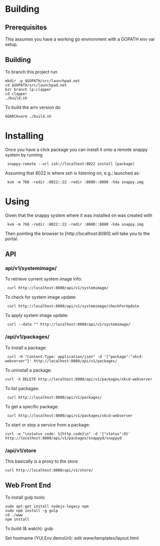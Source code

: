 # Building

## Prerequisites

This assumes you have a working go environment with a GOPATH env var setup.

## Building

To branch this project run

    mkdir -p $GOPATH/src/launchpad.net
    cd $GOPATH/src/launchpad.net
    bzr branch lp:clapper
    cd clapper
    ./build.sh

To build the arm version do

    GOARCH=arm ./build.sh

# Installing

Once you have a click package you can install it onto a remote snappy system
by running

     snappy-remote --url ssh://localhost:8022 install [package]

Assuming that 8022 is where ssh is listening on, e.g.; launched as:

     kvm -m 768 -redir :8022::22 -redir :8080::8080 -hda snappy.img

# Using

Given that the snappy system where it was installed on was created with

     kvm -m 768 -redir :8022::22 -redir :8080::8080 -hda snappy.img

Then pointing the browser to [http://localhost:8080] will take you to the
portal.

## API

### api/v1/systemimage/

To retrieve current system image info:

     curl http://localhost:8080/api/v1/systemimage/

To check for system image update:

     curl http://localhost:8080/api/v1/systemimage/checkForUpdate

To apply system image update:

     curl --data "" http://localhost:8080/api/v1/systemimage/

### /api/v1/packages/

To install a package:

     curl -H "Content-Type: application/json" -d '{"package":"xkcd-webserver"}' http://localhost:8080/api/v1/packages/

To uninstall a package:

    curl -X DELETE http://localhost:8080/api/v1/packages/xkcd-webserver

To list packages:

     curl http://localhost:8080/api/v1/packages/

To get a specific package:

     curl http://localhost:8080/api/v1/packages/xkcd-webserver

To start or stop a service from a package:

    curl -w "\nstatus code: %{http_code}\n" -d '{"status":0}' http://localhost:8080/api/v1/packages/snappyd/snappyd

### /api/v1/store

This basically is a proxy to the store

    curl http://localhost:8080/api/v1/store/

## Web Front End

To install gulp tools:

    sudo apt-get install nodejs-legacy npm
    sudo npm install -g gulp
    cd ./www
    npm install

To build (& watch):
    gulp

Set hostname (YUI.Env.demoUrl):
    edit www/templates/layout.html
